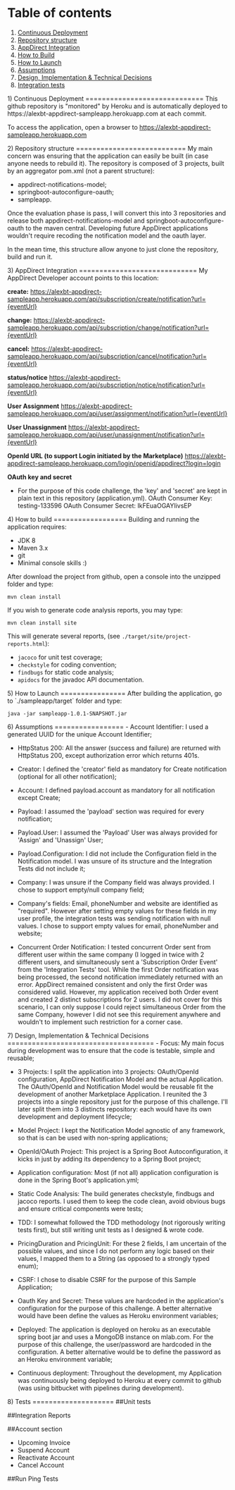 Table of contents
=================
1. [Continuous Deployment](#continuous-deployment)
2. [Repository structure](#repository-structure)
3. [AppDirect Integration](#appdirect-integration)
4. [How to Build](#how-to-build)
5. [How to Launch](#how-to-launch)
6. [Assumptions](#assumptions)
7. [Design, Implementation & Technical Decisions](#design-implementation-technical-decisions)
8. [Integration tests](#integration-tests)



<a name="continuous-deployment"/>
1) Continuous Deployment 
=============================
This github repository is "monitored" by Heroku and is automatically deployed to https://alexbt-appdirect-sampleapp.herokuapp.com at each commit.

To access the application, open a browser to https://alexbt-appdirect-sampleapp.herokuapp.com


<a name="repository-structure"/>
2) Repository structure
===========================
My main concern was ensuring that the application can easily be built (in case anyone needs to rebuild it).
The repository is composed of 3 projects, built by an aggregator pom.xml (not a parent structure):

- appdirect-notifications-model;
- springboot-autoconfigure-oauth;
- sampleapp.

Once the evaluation phase is pass, I will convert this into 3 repositories and release both appdirect-notifications-model and springboot-autoconfigure-oauth to the maven central. 
Developing future AppDirect applications wouldn't require recoding the notification model and the oauth layer.

In the mean time, this structure allow anyone to just clone the repository, build and run it.


<a name="appdirect-integration"/>
3) AppDirect Integration
=============================
My AppDirect Developer account points to this location:

**create:**
https://alexbt-appdirect-sampleapp.herokuapp.com/api/subscription/create/notification?url={eventUrl} 

**change:**
https://alexbt-appdirect-sampleapp.herokuapp.com/api/subscription/change/notification?url={eventUrl}

**cancel:**
https://alexbt-appdirect-sampleapp.herokuapp.com/api/subscription/cancel/notification?url={eventUrl}

**status/notice**
https://alexbt-appdirect-sampleapp.herokuapp.com/api/subscription/notice/notification?url={eventUrl}

**User Assignment**
https://alexbt-appdirect-sampleapp.herokuapp.com/api/user/assignment/notification?url={eventUrl}

**User Unassignment**
https://alexbt-appdirect-sampleapp.herokuapp.com/api/user/unassignment/notification?url={eventUrl}

**OpenId URL (to support Login initiated by the Marketplace)**
https://alexbt-appdirect-sampleapp.herokuapp.com/login/openid/appdirect?login=login

**OAuth key and secret**
- For the purpose of this code challenge, the 'key' and 'secret' are kept in plain text in this repository (application.yml).
OAuth Consumer Key: testing-133596
OAuth Consumer Secret: IkFEuaOGAYIivsEP



<a name="how-to-build"/>
4) How to build
==================
Building and running the application requires:

- JDK 8
- Maven 3.x
- git
- Minimal console skills :)

After download the project from github, open a console into the unzipped folder and type:
    
    mvn clean install
    
If you wish to generate code analysis reports, you may type:
    
    mvn clean install site

This will generate several reports, (see `./target/site/project-reports.html`):

- `jacoco` for unit test coverage;
- `checkstyle` for coding convention;
- `findbugs` for static code analysis;
- `apidocs` for the javadoc API documentation.


<a name="how-to-launch"/>
5) How to Launch
================
After building the application, go to `./sampleapp/target` folder and type:

    java -jar sampleapp-1.0.1-SNAPSHOT.jar



<a name="assumptions"/>
6) Assumptions
=================
- Account Identifier: I used a generated UUID for the unique Account Identifier;

- HttpStatus 200: All the answer (success and failure) are returned with HttpStatus 200, except authorization error which returns 401s.

- Creator: I defined the 'creator' field as mandatory for Create notification (optional for all other notification);

- Account: I defined payload.account as mandatory for all notification except Create;

- Payload: I assumed the 'payload' section was required for every notification;

- Payload.User: I assumed the 'Payload' User was always provided for 'Assign' and 'Unassign' User;

- Payload.Configuration: I did not include the Configuration field in the Notification model. I was unsure of its structure and the Integration Tests did not include it;

- Company: I was unsure if the Company field was always provided. I chose to support empty/null company field;

- Company's fields: Email, phoneNumber and website are identified as "required". However after setting empty values for these fields in my user profile, the integration tests was sending notification with null values. I chose to support empty values for email, phoneNumber and website;

- Concurrent Order Notification: I tested concurrent Order sent from different user within the same company (I logged in twice with 2 different users, and simultaneously sent a 'Subscription Order Event' from the 'Integration Tests' tool. While the first Order notification was being processed, the second notification immediately returned with an error. AppDirect remained consistent and only the first Order was considered valid. However, my application received both Order event and created 2 distinct subscriptions for 2 users.
I did not cover for this scenario, I can only suppose I could reject simultaneous Order from the same Company, however I did not see this requirement anywhere and wouldn't to implement such restriction for a corner case.  
 
 

<a name="design-implementation-technical-decisions"/>
7) Design, Implementation & Technical Decisions
====================================
- Focus: My main focus during development was to ensure that the code is testable, simple and reusable;

- 3 Projects: I split the application into 3 projects: OAuth/OpenId configuration, AppDirect Notification Model and the actual Application. The OAuth/OpenId and Notification Model would be reusable fit the development of another Marketplace Application. I reunited the 3 projects into a single repository just for the purpose of this challenge. I'll later split them into 3 distincts repository: each would have its own development and deployment lifecycle;

- Model Project: I kept the Notification Model agnostic of any framework, so that is can be used with non-spring applications;

- OpenId/OAuth Project: This project is a Spring Boot Autoconfiguration, it kicks in just by adding its dependency to a Spring Boot project;

- Application configuration: Most (if not all) application configuration is done in the Spring Boot's application.yml;

- Static Code Analysis: The build generates checkstyle, findbugs and jacoco reports. I used them to keep the code clean, avoid obvious bugs and ensure critical components were tests;

- TDD: I somewhat followed the TDD methodology (not rigorously writing tests first), but still writing unit tests as I designed & wrote code.

- PricingDuration and PricingUnit: For these 2 fields, I am uncertain of the possible values, and since I do not perform any logic based on their values, I mapped them to a String (as opposed to a strongly typed enum);

- CSRF: I chose to disable CSRF for the purpose of this Sample Application;

- Oauth Key and Secret: These values are hardcoded in the application's configuration for the purpose of this challenge. A better alternative would have been define the values as Heroku environment variables;

- Deployed: The application is deployed on heroku as an executable spring boot jar and uses a MongoDB instance on mlab.com. For the purpose of this challenge, the user/password are hardcoded in the configuration. A better alternative would be to define the password as an Heroku environment variable;

- Continuous deployment: Throughout the development, my Application was continuously being deployed to Heroku at every commit to github (was using bitbucket with pipelines during development).



<a name="integration-tests"/>
8) Tests
====================
##Unit tests

##Integration Reports

##Account section
- Upcoming Invoice
- Suspend Account
- Reactivate Account
- Cancel Account

##Run Ping Tests
